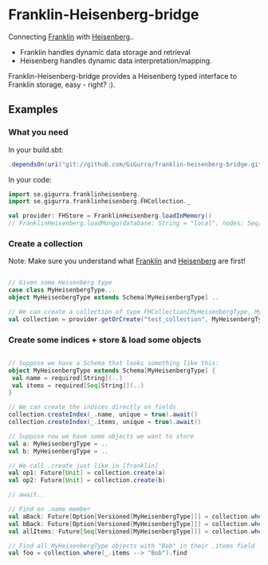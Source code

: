 # Franklin-Heisenberg-bridge
Connecting [Franklin](https://github.com/GiGurra/franklin) with [Heisenberg](https://github.com/GiGurra/heisenberg)..

* Franklin handles dynamic data storage and retrieval
* Heisenberg handles dynamic data interpretation/mapping.

Franklin-Heisenberg-bridge provides a Heisenberg typed interface to Franklin storage, easy - right? :).

## Examples

### What you need

In your build.sbt:
```sbt
.dependsOn(uri("git://github.com/GiGurra/franklin-heisenberg-bridge.git#0.1.9"))
```
In your code:
```scala
import se.gigurra.franklinheisenberg._
import se.gigurra.franklinheisenberg.FHCollection._

val provider: FHStore = FranklinHeisenberg.loadInMemory()
// FranklinHeisenberg.loadMongo(database: String = "local", nodes: Seq[String] = Seq("127.0.0.1:27017"))

```

### Create a collection

Note: Make sure you understand what [Franklin](https://github.com/GiGurra/franklin) and [Heisenberg](https://github.com/GiGurra/heisenberg) are first!

```scala

// Given some Heisenberg type
case class MyHeisenbergType... 
object MyHeisenbergType extends Schema[MyHeisenbergType] ..

// We can create a collection of type FHCollection[MyHeisenbergType, MyHeisenbergType.type]
val collection = provider.getOrCreate("test_collection", MyHeisenbergType)

```


### Create some indices + store & load some objects

```scala

// Suppose we have a Schema that looks something like this:
object MyHeisenbergType extends Schema[MyHeisenbergType] {
 val name = required[String](..)
 val items = required[Seq[String]](..)
}

// We can create the indices directly on fields
collection.createIndex(_.name, unique = true).await()
collection.createIndex(_.items, unique = true).await()

// Suppose now we have some objects we want to store
val a: MyHeisenbergType = ..
val b: MyHeisenbergType = ..

// We call .create just like in [franklin]
val op1: Future[Unit] = collection.create(a)
val op2: Future[Unit] = collection.create(b)

// await..

// Find on .name member
val aBack: Future[Option[Versioned[MyHeisenbergType]]] = collection.where(_.name --> a.name).findOne
val bBack: Future[Option[Versioned[MyHeisenbergType]]] = collection.where(b).findOne
val allItems: Future[Seq[Versioned[MyHeisenbergType]]] = collection.where().findAll

// Find all MyHeisenbergType objects with "Bob" in their .items field
val foo = collection.where(_.items --> "Bob").find

```
